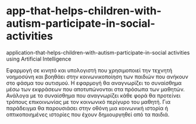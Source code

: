 # app-that-helps-children-with-autism-participate-in-social-activities
application-that-helps-children-with-autism-participate-in-social activities using Artificial Intelligence

Εφαρμογή σε κινητό και υπολογιστή που χρησιμοποιεί την τεχνητή νοημοσύνη και βοηθάει στην κοινωνικοποίηση των παιδιών που ανήκουν στο φάσμα του αυτισμού. Η εφαρμογή θα αναγνωρίζει το συναίσθημα μέσω των εκφράσεων που αποτυπώνονται στα πρόσωπα των μαθητών. Ανάλογα με το συναίσθημα που αναγνωρίζει κάθε φορά θα προτείνει τρόπους επικοινωνίας με τον κοινωνικό περίγυρο του μαθητή. Για παράδειγμα θα παρουσιάσει στην οθόνη μια κοινωνική ιστορία ή οπτικοποιημένες ιστορίες που έχουν δημιουργηθεί από τα παιδιά.
